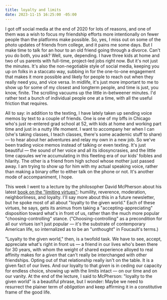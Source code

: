 ```yaml
---
title: loyalty and limits
date: 2023-11-15 16:25:00 -05:00
---
```


I got off social media at the end of 2020 for lots of reasons, and one of them was a wish to focus my friendship efforts more intentionally on fewer people than the platforms make possible. So, yes, I miss out on some of the photo updates of friends from college, and it pains me some days. But I make time to talk for an hour to an old friend going through a divorce. Can't you do both, you ask? Well, sure, depending. I have three kids at home and two of us parents with full-time, project-led jobs right now. But it's not just the minutes. It's also the non-negotiable style of social media, keeping you up on folks in a staccato way, subbing in for the one-to-one engagement that makes it more possible and likely for people to reach out when they really need you, and vice versa. In midlife, it's just more important to me to show up for some of my closest and longterm people, and time is just, you know, finite. The scrolling vacuums up the little in-betweener minutes. I'd rather text a bunch of individual people one at a time, with all the useful friction that requires.

All to say: in addition to the texting, I have lately taken up sending voice memos by text to a couple of friends. One is one of my bffs in Chicago who's just re-entered grad school at 52, with kids at home and working part time and just in a nutty life moment. I want to accompany her when I can (she's taking classes, I teach classes, there's some academic stuff to share) — to hear about her adventures and relay my own in a new job. So we've been trading voice memos instead of talking or even texting. It's just beautiful — the sound of her voice and all its idiosyncrasies, and the little time capsules we're accumulating in this fleeting era of our kids' foibles and hilarity. The other is a friend from high school whose mother just passed away. I am trying to show up for him with my actual speaking voice, rather than making a binary offer to either talk on the phone or not. It's another mode of accompaniment, I hope.

This week I went to a lecture by the philosopher David McPherson about his latest [book on the "limiting virtues"](https://global.oup.com/academic/product/the-virtues-of-limits-9780192848536): humility, reverence, moderation, neighborliness, and loyalty. I'll say more about this in a future newsletter, but he spoke most of all about "loyalty to the given world." Each of these virtues, he says, gets its animus from taking a "accepting-appreciating" disposition toward what's in front of us, rather than the much more popular "choosing-controlling" stance. ("Choosing-controlling" as a precondition for all our virtues isn't just popular — it's the substrate of contemporary American life, so internalized as to be an "unthought" in Foucault's terms.) 

"Loyalty to the given world," then, is a twofold task. We have to see, accept, appreciate what's right in front us — a friend in our lives who's been there for 30 years, with whom the weight of shared experience alloyed to real affinity makes for a *given* that can't really be interchanged with other friendships. Opting out of that relationship really isn't on the table. It is a given fact of our lives. And our loyalty to that *given* is in ceding our capacity for endless choice, showing up with the limits intact — on our time and on our vanity. At the end of the lecture, I said to McPherson: "loyalty to the given world" is a beautiful phrase, but I wonder: Maybe we need to resurrect the plainer term of *obligation* and keep affirming it in a constitutive frame of the good life.